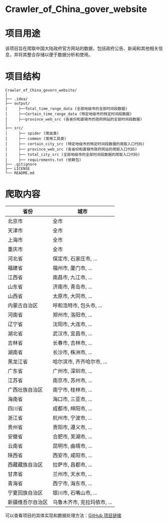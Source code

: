 # Crawler_of_China_gover_website

# 项目用途

该项目旨在爬取中国大陆政府官方网站的数据，包括政府公告、新闻和其他相关信息，并将其整合存储以便于数据分析和使用。

# 项目结构
```
Crawler_of_China_govern_website/
│
├── .idea/
├── output/
│     ├──Total_time_range_data (全部地级市的全部时间段数据)
│     ├──Certain_time_range_data (特定地级市的特定时间段数据)
│     ├──province_web_src (各省份和直辖市的政府网站的全部时间段数据)
│     
├── src/
│     ├── spider (爬虫类)
│     ├── common (常用工具类)
│     ├── certain_city_src (特定地级市的特定时间段数据的爬取入口代码)
│     ├── province_web_src (各省份和直辖市政府网站的爬取入口代码)
│     ├── total_city_src (全部地级市的全部时间段数据的爬取入口代码)
│     ├── requirements.txt (依赖包)
├── .gitignore
├── LICENSE
└── README.md
```

# 爬取内容

| 省份       | 城市                |
|----------|-------------------|
| 北京市      | 全市                |
| 天津市      | 全市                |
| 上海市      | 全市                |
| 重庆市      | 全市                |
| 河北省      | 保定市, 石家庄市, ...    |
| 福建省      | 福州市, 厦门市, ...     |
| 江西省      | 南昌市, 九江市, ...     |
| 山东省      | 济南市, 青岛市, ...     |
| 山西省      | 太原市, 大同市, ...     |
| 内蒙古自治区   | 呼和浩特市, 包头市, ...   |
| 河南省      | 郑州市, 洛阳市, ...     |
| 辽宁省      | 沈阳市, 大连市, ...     |
| 湖北省      | 武汉市, 宜昌市, ...     |
| 吉林省      | 长春市, 吉林市, ...     |
| 湖南省      | 长沙市, 株洲市, ...     |
| 黑龙江省     | 哈尔滨市, 齐齐哈尔市, ...  |
| 广东省      | 广州市, 深圳市, ...     |
| 江苏省      | 南京市, 苏州市, ...     |
| 广西壮族自治区  | 南宁市, 桂林市, ...     |
| 海南省      | 海口市, 三亚市, ...     |
| 四川省      | 成都市, 绵阳市, ...     |
| 浙江省      | 杭州市, 宁波市, ...     |
| 贵州省      | 贵阳市, 遵义市, ...     |
| 安徽省      | 合肥市, 芜湖市, ...     |
| 云南省      | 昆明市, 曲靖市, ...     |
| 陕西省      | 西安市, 咸阳市, ...     |
| 西藏藏族自治区  | 拉萨市, 昌都市, ...     |
| 甘肃省      | 兰州市, 天水市, ...     |
| 青海省      | 西宁市, 海东市, ...     |
| 宁夏回族自治区  | 银川市, 石嘴山市, ...    |
| 新疆维吾尔自治区 | 乌鲁木齐市, 克拉玛依市, ... |

可以查看项目的具体实现和数据处理方法：[GitHub 项目链接](https://github.com/SuperJJ2333/Crawler_of_China_gover_website)
